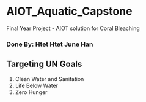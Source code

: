 # AIOT_Aquatic_Capstone
Final Year Project - AIOT solution for Coral Bleaching
### Done By: Htet Htet June Han

## Targeting UN Goals
1. Clean Water and Sanitation
2. Life Below Water
3. Zero Hunger
